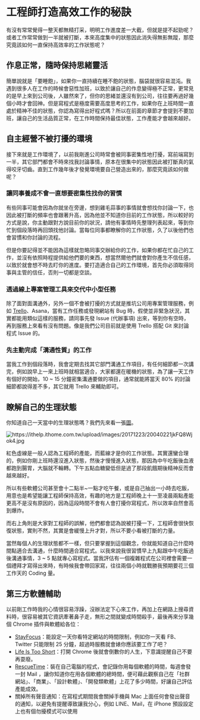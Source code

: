 # 工程師打造高效工作的秘訣

有沒有常常覺得一整天都無精打采，明明工作進度差一大截，但就是提不起勁呢？或者工作常常做到一半就被打斷，本來高度集中的狀態因此消失得無影無蹤，那麼究竟該如何一直保持高效率的工作狀態呢？

## 作息正常，隨時保持思緒靈活

簡單說就是「要睡飽」，如果你一直持續在睡不飽的狀態，腦袋就很容易混沌。我遇到很多人在工作的時候會惡性加班，以致於讓自己的作息變得極不正常，更常見的是早上來到公司後，人雖然來了，但你的思緒並還沒有到公司，往往要再過好幾個小時才會回神。但是寫程式是極度需要高度思考的工作，如果你在上班時間一直處於精神不佳的狀態，你認為寫得出好程式嗎？所以在前面的章節才會提到不要加班，讓自己的生活品質正常，在工作時間保持最佳狀態，工作產能才會越來越好。

## 自主經營不被打擾的環境

接下來就是工作環境了，以前我剛進公司時常會被同事密集性地打擾，寫前端寫到一半，其它部門都會不時來找我討論事情，原本在很集中的狀態因此被打斷真的氣得咬牙切齒。直到工作幾年後才發覺環境要自己營造出來的，那麼究竟該如何做呢？

### 讓同事養成不會一直想要密集性找你的習慣

有些同事可能會因為你就坐在旁邊，想到雞毛蒜事的事情就會想找你討論一下，也因此被打斷的頻率也會跟著升高，因為他並不知道你目前的工作狀態，所以較好的方式是說，你主動跟對方說目前你的狀況，請他有事情時先整理列表起來，等到你忙到個段落時再回頭找他討論。當每位同事都瞭解你的工作狀態，久了以後他們也會習慣和你討論的流程。

但是你要記得並不能因為這樣就忽略同事交辦給你的工作，如果你都在忙自己的工作，並沒有依照時程提供給他們要的東西，想當然爾他們就會對你產生不信任感，以致於就會想不時去盯你的進度。要打造適合自己的工作環境，首先你必須取得同事與主管的信任，否則一切都是空談。

### 透過線上專案管理工具來交代中小型任務

除了面對面溝通外，另外一個不會被打擾的方式就是推坑公司用專案管理服務，例如 [Trello](https://trello.com/)、Asana，當有工作任務或發現網站有 Bug 時，假使並非緊急狀況，其實都能用類似這樣的服務，請同事先發 Issue \(代辦事項\) 出來，等到你有空時，再到服務上來看有沒有問題。像是我們公司目前就是使用 Trello 搭配 Git 來討論程式 Issue 的。

### 先主動完成「溝通性質」的工作

當我工作到個段落時，我會定期去找其它部門溝通工作項目，有任何細節都一次講完，例如說早上一來上班時就相當適合，大家都還在暖機的狀態，為了讓一天工作有個好的開始，10 ~ 15 分鐘密集溝通要做的項目，通常就能將當天 80% 的討論細節都說得差不多，其它就用 Trello 來輔助即可。

## 瞭解自己的生理狀態

你知道自己一天當中的生理狀態嗎？我們先來看一張[圖](https://imgur.com/sAdZ63y)。

![](https://ithelp.ithome.com.tw/upload/images/20171223/20040221jkFQ8Wjok4.jpg "https://ithelp.ithome.com.tw/upload/images/20171223/20040221jkFQ8Wjok4.jpg")

紅色虛線是一般人認為工程師的產能，而藍線才是你的工作狀態。其實還蠻合理的，例如你剛上班時還沒進入狀態，然後才慢慢進入狀態，那因為中午吃飯後血液都跑到腸胃，大腦就不輪轉。下午五點血糖變低但是過了那段飢餓期後精神反而會越來越好。

所以有些軟體公司甚至會十二點半~一點才吃午餐，或是自己抽出一小時去吃飯，用意也是希望能讓工程師保持高效，有趣的地方是工程師晚上十一至凌晨兩點產能更高不是沒有原因的，因為這段時間不會有人會打擾你寫程式，所以效率自然會高到爆炸。

而右上角則是大家對工程師的誤解，他們都會認為說被打擾一下，工程師會很快恢復狀態，實則不然，其實是會緩慢上升才對，所以不要小看被打斷的力量。

當然每個人的生理狀態都不一樣，但只要掌握到這個觀念，你就能知道自己什麼時間點適合去溝通，什麼時間適合寫程式。以我來說我很習慣早上九點跟中午吃飯過後溝通事情，3 ~ 5 點就專心寫程式。當我評估有一個複雜程式在公司裡會需要一個禮拜才寫得出來時，有時候我會帶回家寫，往往兩個小時就戰勝我預期要花三個工作天的 Coding 量。

## 第三方軟體輔助

以前剛工作時我的心情很容易浮躁，沒辦法定下心來工作，再加上在網路上搜尋資料時，很容易被其它資訊牽著鼻子走，無形之間就變成時間殺手，最後再來分享幾個 Chrome 插件與軟體給各位：

* [StayFocus](https://chrome.google.com/webstore/detail/stayfocusd/laankejkbhbdhmipfmgcngdelahlfoji)：能設定一天你看特定網站的時間限制，例如你一天看 FB、Twitter 只能限制 25 分鐘，超過時服務就會婊你應該要工作了吧？
* [Life Is Too Short](https://chrome.google.com/webstore/detail/life-is-too-short/aadhbgjahiajaajfcmbkjdacfpghlphb)：打開 Chrome 後就會倒數你的人生，下意識提醒自己不要再耍廢。
* [RescueTime](https://www.rescuetime.com/rescuetime_for_teams)：裝在自己電腦的程式，會記錄你用每個軟體的時間，每週會發一封 Mail ，讓你知道你在用各個軟體的總時間，便可藉此觀察自己在「社群網站」、「商業」、「設計軟體」、「開發類軟體」上花了多少時間，好讓自己評估產能成效。
* 關掉所有聲音通知：在寫程式期間我會關掉手機與 Mac 上面任何會發出聲音的通知，以避免有提醒導致讓我分心，例如 LINE、Mail，在 iPhone 預設設定上也有個勿擾模式可以使用



